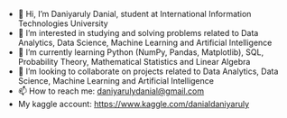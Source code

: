 - 👋 Hi, I’m Daniyaruly Danial, student at International Information Technologies University
- 👀 I’m interested in studying and solving problems related to Data Analytics, Data Science, Machine Learning and Artificial Intelligence
- 🌱 I’m currently learning Python (NumPy, Pandas, Matplotlib), SQL, Probability Theory, Mathematical Statistics and Linear Algebra
- 💞️ I’m looking to collaborate on projects related to Data Analytics, Data Science, Machine Learning and Artificial Intelligence
- 📫 How to reach me: daniyarulydanial@gmail.com
- My kaggle account: https://www.kaggle.com/danialdaniyaruly

<!---
daniyarulydanial/daniyarulydanial is a ✨ special ✨ repository because its `README.md` (this file) appears on your GitHub profile.
You can click the Preview link to take a look at your changes.
--->
